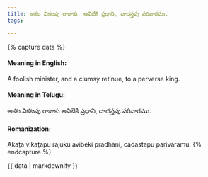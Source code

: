 ```yaml
---
title: అకట వికటపు రాజుకు  అవిబేకి ప్రధాని, చాదస్తపు పరివారము.
tags:

---
```


{% capture data %}
#### Meaning in English:
A foolish minister, and a clumsy retinue, to a perverse king.

#### Meaning in Telugu:
అకట వికటపు రాజుకు  అవిబేకి ప్రధాని, చాదస్తపు పరివారము.

#### Romanization:
Akaṭa vikaṭapu rājuku  avibēki pradhāni, cādastapu parivāramu.
{% endcapture %}

{{ data | markdownify }}

